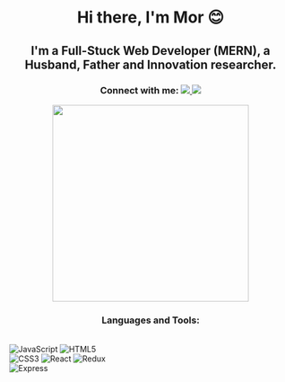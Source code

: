 <h1 align='center'> Hi there, I'm Mor 😊</h1>
<h2 align='center'> I'm a Full-Stuck Web Developer (MERN), a Husband, Father and Innovation researcher.</h2>
<h3 align='center'>Connect with me:  <a align='center' href="https://www.linkedin.com/in/mormben/">
    <img src="https://img.shields.io/badge/linkedin-%230077B5.svg?&style=for-the-badge&logo=linkedin&logoColor=white" />
    </a> <a align='center' href="https://www.facebook.com/mor.m.ben">
    <img src="https://img.shields.io/badge/Facebook-1877F2?style=for-the-badge&logo=facebook&logoColor=white" />
    </a></h3>
<p align='center'>
  <a href="#"><img src="https://github-readme-stats.vercel.app/api?username=morMBen&show_icons=true&count_private=true&theme=dark" width="350"></a>
</p>
<h3 align='center'> Languages and Tools: 
</h3>
</br>
    <div style="width:200px;" >
<img  alt="JavaScript"  src="https://img.shields.io/badge/JavaScript-F7DF1E?style=for-the-badge&logo=javascript&logoColor=black" />
<img  alt="HTML5"  src="https://img.shields.io/badge/HTML5-E34F26?style=for-the-badge&logo=html5&logoColor=white" />
<img  alt="CSS3"  src="https://img.shields.io/badge/CSS3-1572B6?style=for-the-badge&logo=css3&logoColor=white" />
<img  alt="React"  src="https://img.shields.io/badge/React-20232A?style=for-the-badge&logo=react&logoColor=61DAFB" />
<img  alt="Redux"  src="https://img.shields.io/badge/Redux-593D88?style=for-the-badge&logo=redux&logoColor=white" />
<img  alt="Express"  src="https://img.shields.io/badge/Express.js-000000?style=for-the-badge&logo=express&logoColor=white" />
<div>
    <div width="150px" height="100px" background-color="lightblue">
<div>